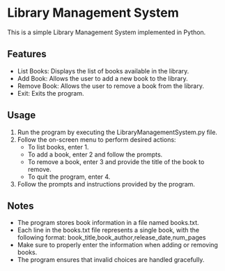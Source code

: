 # Library Management System
This is a simple Library Management System implemented in Python.

## Features

- List Books: Displays the list of books available in the library.
- Add Book: Allows the user to add a new book to the library.
- Remove Book: Allows the user to remove a book from the library.
- Exit: Exits the program.

## Usage

1. Run the program by executing the LibraryManagementSystem.py file.
2. Follow the on-screen menu to perform desired actions:
   - To list books, enter 1.
   - To add a book, enter 2 and follow the prompts.
   - To remove a book, enter 3 and provide the title of the book to remove.
   - To quit the program, enter 4.
3. Follow the prompts and instructions provided by the program.

## Notes

- The program stores book information in a file named books.txt.
- Each line in the books.txt file represents a single book, with the following format:
  book_title,book_author,release_date,num_pages
- Make sure to properly enter the information when adding or removing books.
- The program ensures that invalid choices are handled gracefully.
